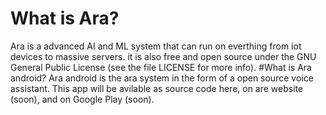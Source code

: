 # What is Ara?
Ara is a advanced AI and ML system that can run on everthing from iot devices to massive servers. it is also free and open source under the GNU General Public License (see the file LICENSE for more info).
#What is Ara android?
Ara android is the ara system in the form of a open source voice assistant. This app will be avilable as source code here, on are website (soon), and on Google Play (soon).

